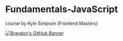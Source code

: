 # Fundamentals-JavaScript
course by Kyle Simpson (Frontend Masters)

[![Braydon's GitHub Banner](./assets/GitHubHeader.png)](https://braydoncoyer.dev)

